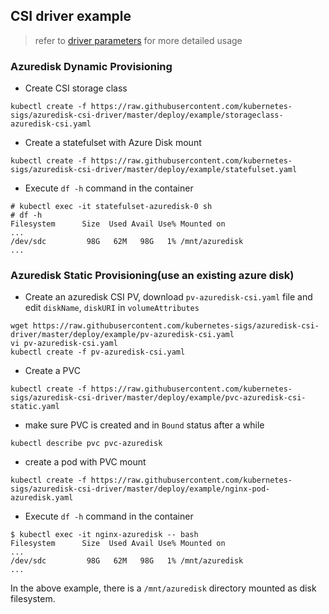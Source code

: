 ## CSI driver example
> refer to [driver parameters](../../docs/driver-parameters.md) for more detailed usage

### Azuredisk Dynamic Provisioning
 - Create CSI storage class
```console
kubectl create -f https://raw.githubusercontent.com/kubernetes-sigs/azuredisk-csi-driver/master/deploy/example/storageclass-azuredisk-csi.yaml
```

 - Create a statefulset with Azure Disk mount
```console
kubectl create -f https://raw.githubusercontent.com/kubernetes-sigs/azuredisk-csi-driver/master/deploy/example/statefulset.yaml
```

 - Execute `df -h` command in the container
```console
# kubectl exec -it statefulset-azuredisk-0 sh
# df -h
Filesystem      Size  Used Avail Use% Mounted on
...
/dev/sdc         98G   62M   98G   1% /mnt/azuredisk
...
```

### Azuredisk Static Provisioning(use an existing azure disk)
 - Create an azuredisk CSI PV, download `pv-azuredisk-csi.yaml` file and edit `diskName`, `diskURI` in `volumeAttributes`
```console
wget https://raw.githubusercontent.com/kubernetes-sigs/azuredisk-csi-driver/master/deploy/example/pv-azuredisk-csi.yaml
vi pv-azuredisk-csi.yaml
kubectl create -f pv-azuredisk-csi.yaml
```

 - Create a PVC
```console
kubectl create -f https://raw.githubusercontent.com/kubernetes-sigs/azuredisk-csi-driver/master/deploy/example/pvc-azuredisk-csi-static.yaml
```

 - make sure PVC is created and in `Bound` status after a while
```console
kubectl describe pvc pvc-azuredisk
```

 - create a pod with PVC mount
```console
kubectl create -f https://raw.githubusercontent.com/kubernetes-sigs/azuredisk-csi-driver/master/deploy/example/nginx-pod-azuredisk.yaml
```

 - Execute `df -h` command in the container
```
$ kubectl exec -it nginx-azuredisk -- bash
Filesystem      Size  Used Avail Use% Mounted on
...
/dev/sdc         98G   62M   98G   1% /mnt/azuredisk
...
```
In the above example, there is a `/mnt/azuredisk` directory mounted as disk filesystem.
